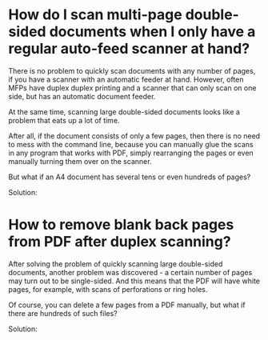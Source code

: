 # How do I scan multi-page double-sided documents when I only have a regular auto-feed scanner at hand?

There is no problem to quickly scan documents with any number of pages, if you have a scanner with an automatic feeder at hand. However, often MFPs have duplex duplex printing and a scanner that can only scan on one side, but has an automatic document feeder.

At the same time, scanning large double-sided documents looks like a problem that eats up a lot of time.

After all, if the document consists of only a few pages, then there is no need to mess with the command line, because you can manually glue the scans in any program that works with PDF, simply rearranging the pages or even manually turning them over on the scanner.

But what if an A4 document has several tens or even hundreds of pages?

Solution:

# How to remove blank back pages from PDF after duplex scanning?

After solving the problem of quickly scanning large double-sided documents, another problem was discovered - a certain number of pages may turn out to be single-sided. And this means that the PDF will have white pages, for example, with scans of perforations or ring holes.

Of course, you can delete a few pages from a PDF manually, but what if there are hundreds of such files?

Solution: